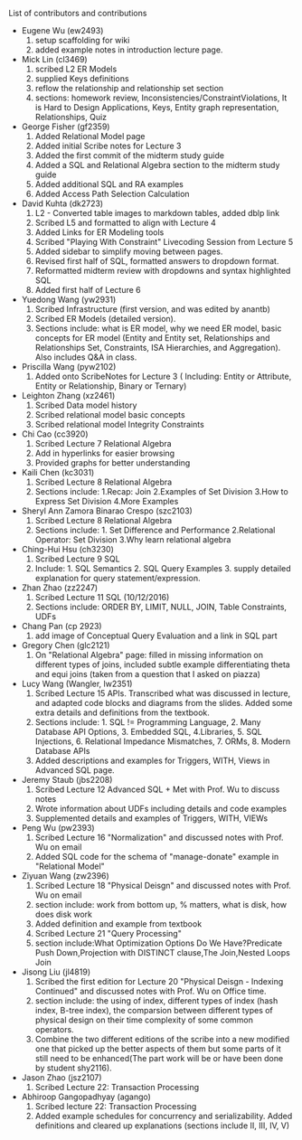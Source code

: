 List of contributors and contributions


* Eugene Wu (ew2493)
  1. setup scaffolding for wiki
  1. added example notes in introduction lecture page.
* Mick Lin (cl3469)
  1. scribed L2 ER Models
  1. supplied Keys definitions
  1. reflow the relationship and relationship set section
  1. sections: homework review, Inconsistencies/ConstraintViolations, It is Hard to Design Applications, Keys, Entity graph representation, Relationships, Quiz
* George Fisher (gf2359)
  1. Added Relational Model page
  1. Added initial Scribe notes for Lecture 3
  1. Added the first commit of the midterm study guide
  1. Added a SQL and Relational Algebra section to the midterm study guide
  1. Added additional SQL and RA examples
  1. Added Access Path Selection Calculation
* David Kuhta (dk2723)
  1. L2 - Converted table images to markdown tables, added dblp link
  1. Scribed L5 and formatted to align with Lecture 4
  2. Added Links for ER Modeling tools
  3. Scribed "Playing With Constraint" Livecoding Session from Lecture 5
  5. Added sidebar to simplify moving between pages.
  8. Revised first half of SQL, formatted answers to dropdown format.
  13. Reformatted midterm review with dropdowns and syntax highlighted SQL  
  21. Added first half of Lecture 6
* Yuedong Wang (yw2931)
  1. Scribed Infrastructure (first version, and was edited by anantb)
  1. Scribed ER Models (detailed version).
  1. Sections include: what is ER model, why we need ER model, basic concepts for ER model (Entity and Entity set, Relationships and Relationships Set, Constraints, ISA Hierarchies, and Aggregation). Also includes Q&A in class.
* Priscilla Wang (pyw2102)
  1. Added onto ScribeNotes for Lecture 3 ( Including: Entity or Attribute, Entity or Relationship, Binary or Ternary)
* Leighton Zhang (xz2461)
  1. Scribed Data model history
  1. Scribed relational model basic concepts
  1. Scribed relational model Integrity Constraints
* Chi Cao (cc3920)
  1. Scribed Lecture 7 Relational Algebra
  1. Add in hyperlinks for easier browsing 
  1. Provided graphs for better understanding
* Kaili Chen (kc3031)
  1. Scribed Lecture 8 Relational Algebra
  1. Sections include: 1.Recap: Join 2.Examples of Set Division 3.How to Express Set Division 4.More Examples
* Sheryl Ann Zamora Binarao Crespo (szc2103)
  1. Scribed Lecture 8 Relational Algebra
  1. Sections include: 1. Set Difference and Performance 2.Relational Operator: Set Division 3.Why learn relational algebra
* Ching-Hui Hsu (ch3230)
  1. Scribed Lecture 9 SQL
  1. Include: 1. SQL Semantics 2. SQL Query Examples 3. supply detailed explanation for query statement/expression.
* Zhan Zhao (zz2247)
  1. Scribed Lecture 11 SQL (10/12/2016)
  1. Sections include: ORDER BY, LIMIT, NULL, JOIN, Table Constraints, UDFs
* Chang Pan (cp 2923)
  1. add image of Conceptual Query Evaluation and a link in SQL part
* Gregory Chen (glc2121)
  1. On "Relational Algebra" page: filled in missing information on different types of joins, included subtle example differentiating theta and equi joins (taken from a question that I asked on piazza)
* Lucy Wang (Wangler, lw2351)
  1. Scribed Lecture 15 APIs. Transcribed what was discussed in lecture, and adapted code blocks and diagrams from the slides. Added some extra details and definitions from the textbook. 
  1. Sections include: 1. SQL != Programming Language, 2. Many Database API Options, 3. Embedded SQL, 4.Libraries, 5. SQL Injections, 6. Relational Impedance Mismatches, 7. ORMs, 8. Modern Database APIs
  1. Added descriptions and examples for Triggers, WITH, Views in Advanced SQL page.
* Jeremy Staub (jbs2208)
  1. Scribed Lecture 12 Advanced SQL + Met with Prof. Wu to discuss notes
  1. Wrote information about UDFs including details and code examples
  1. Supplemented details and examples of Triggers, WITH, VIEWs
* Peng Wu (pw2393)
  1. Scribed Lecture 16 "Normalization" and discussed notes with Prof. Wu on email
  1. Added SQL code for the schema of "manage-donate" example in "Relational Model"
* Ziyuan Wang (zw2396)
  1. Scribed Lecture 18 "Physical Deisgn" and discussed notes with Prof. Wu on email
  1. section include: work from bottom up, % matters, what is disk, how does disk work
  1. Added definition and example from textbook
  1. Scribed Lecture 21 "Query Processing"
  1. section include:What Optimization Options Do We Have?Predicate Push Down,Projection with DISTINCT clause,The Join,Nested Loops Join
* Jisong Liu (jl4819)
  1. Scribed the first edition for Lecture 20 "Physical Deisgn - Indexing Continued" and discussed notes with Prof. Wu on Office time.
  1. section include: the using of index, different types of index (hash index, B-tree index), the comparsion between different types of physical design on their time complexity of some common operators.
  1. Combine the two different editions of the scribe into a new modified one that picked up the better aspects of them but  some parts of it still need to be enhanced(The part work will be or have been done by student shy2116).
* Jason Zhao (jsz2107)
  1. Scribed Lecture 22: Transaction Processing
* Abhiroop Gangopadhyay (agango)
  1. Scribed lecture 22: Transaction Processing
  1. Added example schedules for concurrency and serializability. Added definitions and cleared up explanations (sections include II, III, IV, V)
